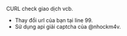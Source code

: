 CURL check giao dịch vcb.
- Thay đổi url của bạn tại line 99.
- Sử dụng api giải captcha của @nhockm4v.
